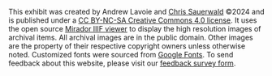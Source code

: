 This exhibit was created by Andrew Lavoie and <a href="https://chrissauerwald.com">Chris Sauerwald</a> &copy;2024 and is published under a <a href="https://creativecommons.org/licenses/by-nc-sa/4.0/">CC BY-NC-SA Creative Commons 4.0 license</a>. It uses the open source <a href="https://projectmirador.org">Mirador IIIF viewer</a> to display the high resolution images of archival items. All archival images are in the public domain. Other images are the property of their respective copyright owners unless otherwise noted. Customized fonts were sourced from <a href="https://fonts.google.com/">Google Fonts</a>. To send feedback about this website, please visit our <a href="http://forms.gle/ZrvUMdZgYcaRT7rYA" target="_blank">feedback survey form</a>.</p>
